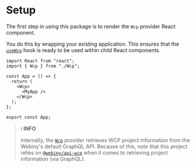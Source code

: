 # Setup

The first step in using this package is to render the `Wcp` provider React component.

You do this by wrapping your existing application. This ensures that the [`useWcp`](./../../README.md) hook is ready to be used within child React components.

```tsx
import React from "react";
import { Wcp } from "./Wcp";

const App = () => {
  return (
    <Wcp>
      <MyApp />
    </Wcp>
  );
};

export const App;
```

> ℹ️ **INFO**
>
> Internally, the [`Wcp`](#Wcp) provider retrieves WCP project information from the Webiny's default GraphQL API. Because of this, note that this project relies on [`@webiny/api-wcp`](./../api-wcp) when it comes to retrieving project information (via GraphQL).
